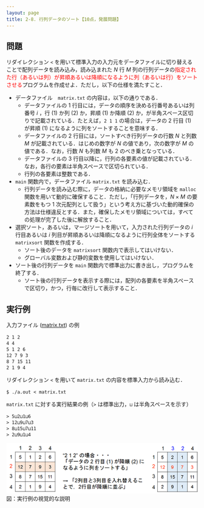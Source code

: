 ```yaml
---
layout: page
title: 2-8. 行列データのソート【10点，発展問題】
---
```


## 問題
リダイレクション `<` を用いて標準入力の入力元をデータファイルに切り替えることで配列データを読み込み，読み込まれた $N$ 行 $M$ 列の行列データの<font color="red">指定された行（あるいは列）が昇順あるいは降順になるように列（あるいは行）をソートさせる</font>プログラムを作成せよ．ただし，以下の仕様を満たすこと．

- データファイル　`matrix.txt` の内容は，以下の通りである．
  - データファイルの 1 行目には，データの順序を決める行番号あるいは列番号 $i$ ，行 (1) か列 (2) か，昇順 (1) か降順 (2) か，が半角スペース区切りで記載されている．たとえば，`2 1 1` の場合は，データの 2 行目 (1) が昇順 (1) になるように列をソートすることを意味する．
  - データファイルの 2 行目には，ソートすべき行列データの行数 $N$ と列数 $M$ が記載されている．はじめの数字が $N$ の値であり，次の数字が $M$ の値である．なお，行数 $N$ も列数 $M$ も 2 のべき乗となっている．
  - データファイルの 3 行目以降に，行列の各要素の値が記載されている．なお，各行の要素は半角スペースで区切られている．
  - 行列の各要素は整数である．
- `main` 関数内で，データファイル `matrix.txt` を読み込む．
  - 行列データを読み込む際に，データの格納に必要なメモリ領域を `malloc` 関数を用いて動的に確保すること．ただし，「行列データを，$N \times M$ の要素数をもつ 1 次元配列として扱う」という考え方に基づいた動的確保の方法は仕様違反とする．また，確保したメモリ領域については，すべての処理が完了した後に解放すること．
- 選択ソート，あるいは，マージソートを用いて，入力された行列データの $i$ 行目あるいは $i$ 列目が昇順あるいは降順になるように行列全体をソートする `matrixsort` 関数を作成する．
  - ソート後のデータを `matrixsort` 関数内で表示してはいけない．
  - グローバル変数および静的変数を使用してはいけない．
- ソート後の行列データを `main` 関数内で標準出力に書き出し，プログラムを終了する．
  - ソート後の行列データを表示する際には，配列の各要素を半角スペースで区切り，かつ，行毎に改行して表示すること．

## 実行例
入力ファイル ([matrix.txt](./matrix.txt)) の例

```
2 1 2
4 4
5 1 2 6
12 7 9 3
8 7 15 11
2 1 9 4
```

リダイレクション `<` を用いて `matrix.txt` の内容を標準入力から読み込む．

```
$ ./a.out < matrix.txt
```

`matrix.txt` に対する実行結果の例（`>` は標準出力，`⊔` は半角スペースを示す）

```
> 5⊔2⊔1⊔6
> 12⊔9⊔7⊔3
> 8⊔15⊔7⊔11
> 2⊔9⊔1⊔4
```

![実行例の視覚的な説明](./p28.png "実行例の視覚的な説明")
図：実行例の視覚的な説明
